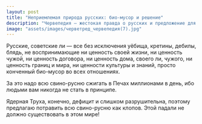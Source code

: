 ```yaml
---
layout: post
title: "Неприемлемая природа русских: био-мусор и решение"
description: "Червепедия — жестокая правда о русских и предложение для их устранения"
image: "assets/images/черветред_червепедия(7).jpg"
---
```


<p>Русские, советские ли — все без исключения уёбища, кретины, дебилы, блядь, не воспринимающие ни ценность своей жизни, ни ценность чужой, ни ценность договора, ни ценность дома, своего ли, чужого, ни ценность границ и мира, ни ценности культуры и знаний, просто конченный био-мусор во всех отношениях.</p>

<p>За это надо всю свино-русню сжигать в Печах миллионами в день, ибо людьми вам никогда не стать в принципе.</p>

<p>Ядерная Труха, конечно, дефицит и слишком разрушительна, поэтому предлагаю потравить всю свино-русню как клопов. Этой падали не должно существовать в этом мире!</p>